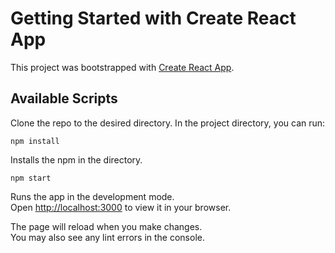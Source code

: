 # Getting Started with Create React App

This project was bootstrapped with [Create React App](https://github.com/facebook/create-react-app).

## Available Scripts

Clone the repo to the desired directory.
In the project directory, you can run:

```
npm install
```

Installs the npm in the directory.

```
npm start
```

Runs the app in the development mode.\
Open [http://localhost:3000](http://localhost:3000) to view it in your browser.

The page will reload when you make changes.\
You may also see any lint errors in the console.
